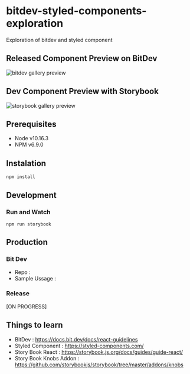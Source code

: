 # bitdev-styled-components-exploration

Exploration of bitdev and styled component

## Released Component Preview on BitDev

![bitdev gallery preview](https://i.ibb.co/smG6gHy/Screen-Shot-2020-07-12-at-00-13-04.png)

## Dev Component Preview with Storybook

![storybook gallery preview](https://i.ibb.co/CwhMzC9/Screen-Shot-2020-07-11-at-23-33-21.png)

## Prerequisites

- Node v10.16.3
- NPM v6.9.0

## Instalation

```
npm install
```

## Development

### Run and Watch

```
npm run storybook
```

## Production

### Bit Dev

- Repo :
- Sample Ussage :

### Release

[ON PROGRESS]

## Things to learn

- BitDev : https://docs.bit.dev/docs/react-guidelines
- Styled Component : https://styled-components.com/
- Story Book React : https://storybook.js.org/docs/guides/guide-react/
- Story Book Knobs Addon : https://github.com/storybookjs/storybook/tree/master/addons/knobs
